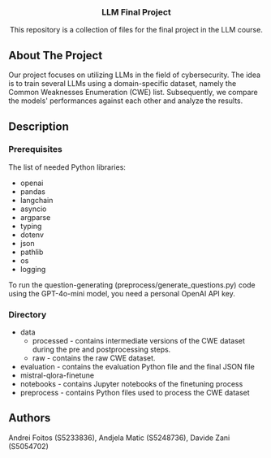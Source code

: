 <h3 align="center">LLM Final Project</h3>

  <p align="center">
    This repository is a collection of files for the final project in the LLM course.
  </p>
</div>

<!-- ABOUT THE PROJECT -->
## About The Project
Our project focuses on utilizing LLMs in the field of cybersecurity. The idea is to train several LLMs using a domain-specific dataset, namely the Common Weaknesses         Enumeration (CWE) list. Subsequently, we compare the models' performances against each other and analyze the results. 

## Description

### Prerequisites

The list of needed Python libraries: 
* openai
* pandas
* langchain
* asyncio
* argparse
* typing
* dotenv
* json
* pathlib
* os
* logging
  
To run the question-generating (preprocess/generate_questions.py) code using the GPT-4o-mini model, you need a personal OpenAI API key.

<!-- USAGE EXAMPLES -->
### Directory
* data
    * processed - contains intermediate versions of the CWE dataset during the pre and postprocessing steps.
    * raw - contains the raw CWE dataset.
* evaluation - contains the evaluation Python file and the final JSON file
* mistral-qlora-finetune
* notebooks - contains Jupyter notebooks of the finetuning process
* preprocess - contains Python files used to process the CWE dataset

## Authors
 Andrei Foitos (S5233836), Andjela Matic (S5248736), Davide Zani (S5054702)
